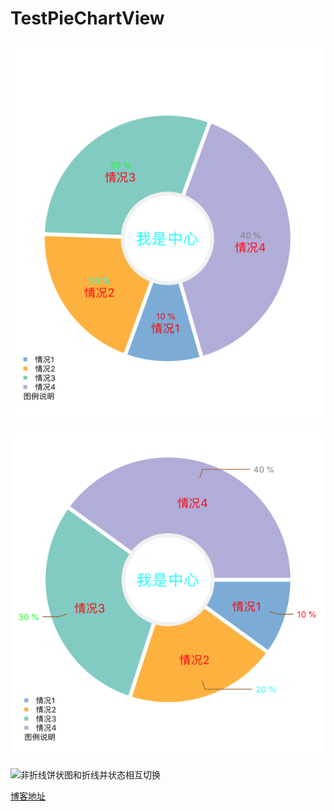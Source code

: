 # TestPieChartView
![不带折线的饼状图](https://github.com/XiaoXiuXiuYe/TestPieChartView/blob/master/TestCharts/不带折线的饼状图.png)

![带折线的饼状图](https://github.com/XiaoXiuXiuYe/TestPieChartView/blob/master/TestCharts/带折线的饼状图.png)

![非折线饼状图和折线并状态相互切换](https://github.com/XiaoXiuXiuYe/TestPieChartView/blob/master/TestCharts/非折线饼状图和折线并状态相互切换.gif)

[博客地址](https://www.jianshu.com/p/ca4a974a0fc5)
